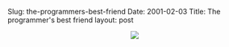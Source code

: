 Slug: the-programmers-best-friend
Date: 2001-02-03
Title: The programmer's best friend
layout: post

<center><a href="http://media.redmonk.net/images/papajohns.gif"><img border="0" src="https://media.redmonk.net/images/papajohnsCrop.gif" /></a></center>
